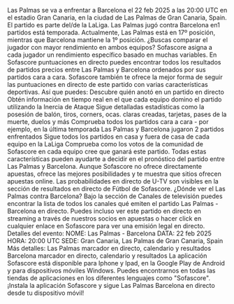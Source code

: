 Las Palmas se va a enfrentar a Barcelona el 22 feb 2025 a las 20:00 UTC en el estadio Gran Canaria, en la ciudad de Las Palmas de Gran Canaria, Spain. El partido es parte del/de la LaLiga.
Las Palmas jugó contra Barcelona en1 partidos está temporada. Actualmente, Las Palmas está en 17º posición, mientras que Barcelona mantiene la 1º posición. ¿Buscas comparar el jugador con mayor rendimiento en ambos equipos? Sofascore asigna a cada jugador un rendimiento específico basado en muchas variables.
En Sofascore puntuaciones en directo puedes encontrar todos los resultados de partidos precios entre Las Palmas y Barcelona ordenados por sus partidos cara a cara. Sofascore también te ofrece la mejor forma de seguir las puntuaciones en directo de este partido con varias características deportivas. Así que puedes:
Descubre quién anotó en un partido en directo
Obtén información en tiempo real en el que cada equipo domino el partido utilizando la Inercia de Ataque
Sigue detalladas estadísticas como la posesión de balón, tiros, corners, ocas. claras creadas, tarjetas, pases de la muerte, duelos y más
Comprueba todos los partidos cara a cara - por ejemplo, en la última temporada Las Palmas y Barcelona jugaron 2 partidos enfrentados
Sigue todos los partidos en casa y fuera de casa de cada equipo en la LaLiga
Comprueba como los votos de la comunidad de Sofascore en cada equipo cree que ganará este partido.
Todas estas características pueden ayudarte a decidir en el pronóstico del partido entre Las Palmas y Barcelona. Aunque Sofascore no ofrece directamente apuestas, ofrece las mejores posibilidades y te muestra que sitios ofrecen apuestas online. Las probabilidades en directo de U-TV son visibles en la sección de resultados en directo de Fútbol de Sofascore.
¿Dónde ver el Las Palmas contra Barcelona? Bajo la sección de Canales de televisión puedes encontrar la lista de todos los canales qué emiten el partido Las Palmas - Barcelona en directo. Puedes incluso ver este partido en directo en streaming a través de nuestros socios en apuestas o hacer click en cualquier enlace en Sofascore para ver una emisión legal en directo.
Detalles del evento:
NOME: Las Palmas - Barcelona
DATA: 22 feb 2025
HORA: 20:00 UTC
SEDE: Gran Canaria, Las Palmas de Gran Canaria, Spain
Más detalles:
Las Palmas marcador en directo, calendario y resultados
Barcelona marcador en directo, calendario y resultados
La aplicación Sofascore está disponible para Iphone y Ipad, en la Google Play de Android y para dispositivos móviles Windows. Puedes encontrarnos en todas las tiendas de aplicaciones en los diferentes lenguajes como "Sofascore". ¡Instala la aplicación Sofascore y sigue Las Palmas Barcelona en directo desde tu dispositivo móvil!
